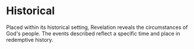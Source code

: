 # Historical

Placed within its historical setting, Revelation reveals the circumstances of God's people. The events described reflect a specific time and place in redemptive history.

